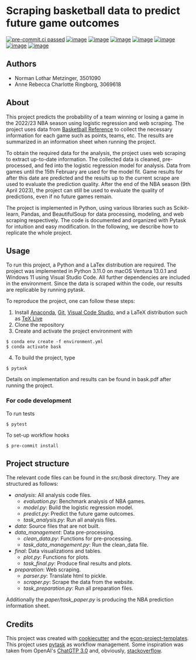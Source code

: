 # Scraping basketball data to predict future game outcomes

[![pre-commit.ci passed](https://img.shields.io/badge/pre--commit.ci-passed-brightgreen)](https://results.pre-commit.ci/run/github/274689747/1678058970.SI-lnarDSRqXafVBdLucmg)
[![image](https://img.shields.io/badge/code%20style-black-000000.svg)](https://github.com/psf/black)
[![image](https://img.shields.io/badge/pytask-v0.3.1-red)](https://pypi.org/project/pytask/)
[![image](https://img.shields.io/badge/python-3.11.0-blue)](https://www.python.org/)
[![image](https://img.shields.io/badge/license-MIT-green)](https://opensource.org/license/mit/)
[![image](https://img.shields.io/badge/LaTeX-TEX-orange)](https://www.tug.org/texlive/)
[![image](https://img.shields.io/badge/platform-osx--64%20%20%2F%20win--64-lightgrey)](<>)
[![image](https://img.shields.io/badge/build-passing-brightgreen)](https://github.com/NormProgr/basketball_predict)

## Authors

- Norman Lothar Metzinger, 3501090
- Anne Rebecca Charlotte Ringborg, 3069618

## About

This project predicts the probability of a team winning or losing a game in the 2022/23
NBA season using logistic regression and web scraping. The project uses data from
[Basketball Reference](https://www.basketball-reference.com/leagues/NBA_2023_games-%7B%7D.html)
to collect the necessary information for each game such as points, teams, etc. The
results are summarized in an information sheet when running the project.

To obtain the required data for the analysis, the project uses web scraping to extract
up-to-date information. The collected data is cleaned, pre-processed, and fed into the
logistic regression model for analysis. Data from games until the 15th February are used
for the model fit. Game results for after this date are predicted and the results up to
the current scrape are used to evaluate the prediction quality. After the end of the NBA
season (9th April 2023), the project can still be used to evaluate the quality of
predictions, even if no future games remain.

The project is implemented in Python, using various libraries such as Scikit-learn,
Pandas, and BeautifulSoup for data processing, modeling, and web scraping respectively.
The code is documented and organized with Pytask for intuition and easy modification. In
the following, we describe how to replicate the whole project.

## Usage

To run this project, a Python and a LaTex distribution are required. The project was
implemented in Python 3.11.0 on macOS Ventura 13.0.1 and Windows 11 using Visual Studio
Code. All further dependencies are included in the environment. Since the data is
scraped within the code, our results are replicable by running pytask.

To reproduce the project, one can follow these steps:

1. Install [Anaconda](https://docs.anaconda.com/anaconda/install/index.html),
   [Git](https://git-scm.com/),
   [Visual Code Studio](https://code.visualstudio.com/download), and a LaTeX
   distribution such as [TeX Live](https://www.tug.org/texlive/)
1. Clone the repository
1. Create and activate the project environment with

```console
$ conda env create -f environment.yml
$ conda activate bask
```

4. To build the project, type

```console
$ pytask
```

Details on implementation and results can be found in bask.pdf after running the
project.

### For code development

To run tests

```console
$ pytest
```

To set-up workflow hooks

```console
$ pre-commit install
```

## Project structure

The relevant code files can be found in the *src/bask* directory. They are structured as
follows:

- *analysis*: All analysis code files.
  - *evaluation.py*: Benchmark analysis of NBA games.
  - *model.py*: Build the logistic regression model.
  - *predict.py*: Predict the future game outcomes.
  - *task_analysis.py*: Run all analysis files.
- *data*: Source files that are not built.
- *data_management*: Data pre-processing.
  - *clean_data.py*: Functions for pre-processing.
  - *task_data_management.py*: Run the clean_data file.
- *final*: Data visualizations and tables.
  - *plot.py*: Functions for plots.
  - *task_final.py*: Produce final results and plots.
- *preparation*: Web scraping.
  - *parser.py*: Translate html to pickle.
  - *scraper.py*: Scrape the data from the website.
  - *task_preparation.py*: Run all preparation files.

Additionally the *paper/task_paper.py* is producing the NBA prediction information
sheet.

## Credits

This project was created with [cookiecutter](https://github.com/audreyr/cookiecutter)
and the
[econ-project-templates](https://github.com/OpenSourceEconomics/econ-project-templates).
This project uses [pytask](https://github.com/pytask-dev/pytask) as workflow management.
Some inspiration was taken from OpenAI's [ChatGTP 3.0](https://openai.com/blog/chatgpt)
and, obviously, [stackoverflow](https://stackoverflow.com).
